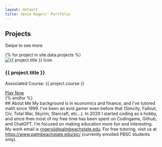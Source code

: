 ```yaml
---
layout: default
title: Jesse Rogers' Portfolio
---
```

## Projects
Swipe to see more
<div class="project-grid">
  {% for project in site.data.projects %}
    <div class="project-card">
      <img src="{{ project.image | relative_url }}" alt="{{ project.title }} Icon">
      <h3>{{ project.title }}</h3>
      <p>Associated Course: {{ project.course }}</p>
      <a href="{{ project.link }}" class="play-button">Play Now</a>
    </div>
  {% endfor %}
</div>
## About Me
My background is in economics and finance, and I've tutored math since 1999. I've been an avid gamer even before that (Simcity, Fallout, Civ, Total War, Skyrim, Starcraft, etc...). In 2020 I started coding as a hobby, and since then most of my free time has been spent on Codingame, Github, and ChatGPT. I'm focused on making education more fun and interesting. My work email is <a href="mailto:rogersjj@palmbeachstate.edu">rogersjj@palmbeachstate.edu</a>. For free tutoring, visit us at <a href="https://www.palmbeachstate.edu/slc/" target="_blank">https://www.palmbeachstate.edu/slc/</a> (currently enrolled PBSC students only).
